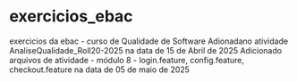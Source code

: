 # exercicios_ebac
exercicios da ebac - curso de Qualidade de Software
Adionadano atividade AnaliseQualidade_Roll20-2025 na data de 15 de Abril de 2025
Adicionado arquivos de atividade - módulo 8 - login.feature, config.feature, checkout.feature na data de 05 de maio de 2025
